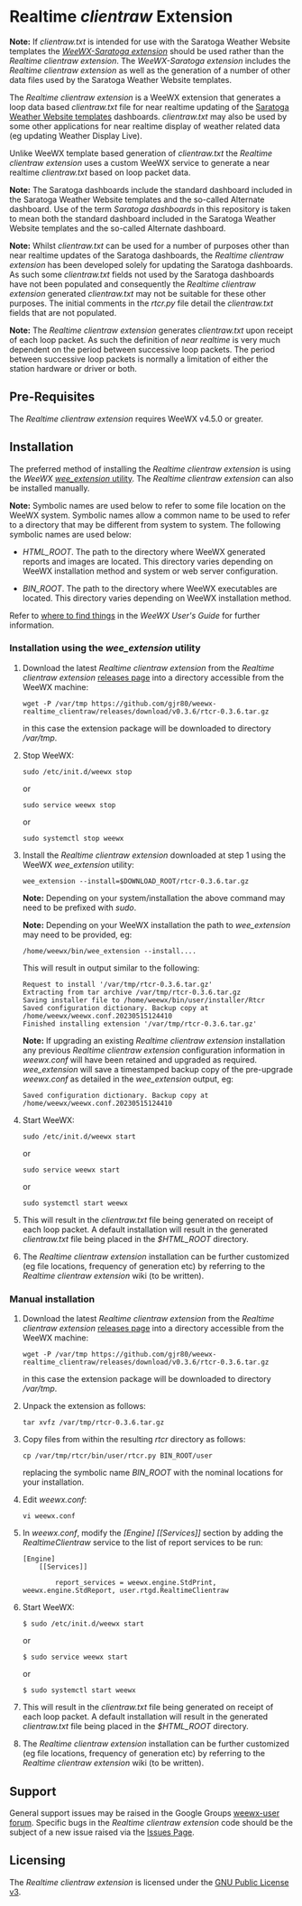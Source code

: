 # Realtime *clientraw* Extension

**Note:** If *clientraw.txt* is intended for use with the Saratoga Weather Website templates the [*WeeWX-Saratoga extension*](https://github.com/gjr80/weewx-saratoga) should be used rather than the *Realtime clientraw extension*. The *WeeWX-Saratoga extension* includes the *Realtime clientraw extension* as well as the generation of a number of other data files used by the Saratoga Weather Website templates.

The *Realtime clientraw extension* is a WeeWX extension that generates a loop data based *clientraw.txt* file for near realtime updating of the [Saratoga Weather Website templates](http://saratoga-weather.org/wxtemplates/index.php "Free Weather Website Templates") dashboards. *clientraw.txt* may also be used by some other applications for near realtime display of weather related data (eg updating Weather Display Live).

Unlike WeeWX template based generation of *clientraw.txt* the *Realtime clientraw extension* uses a custom WeeWX service to generate a near realtime *clientraw.txt* based on loop packet data.  

**Note:** The Saratoga dashboards include the standard dashboard included in the Saratoga Weather Website templates and the so-called Alternate dashboard. Use of the term *Saratoga dashboards* in this repository is taken to mean both the standard dashboard included in the Saratoga Weather Website templates and the so-called Alternate dashboard.  

**Note:** Whilst *clientraw.txt* can be used for a number of purposes other than near realtime updates of the Saratoga dashboards, the *Realtime clientraw extension* has been developed solely for updating the Saratoga dashboards. As such some *clientraw.txt* fields not used by the Saratoga dashboards have not been populated and consequently the *Realtime clientraw extension* generated *clientraw.txt* may not be suitable for these other purposes. The initial comments in the *rtcr.py* file detail the *clientraw.txt* fields that are not populated.

**Note:** The *Realtime clientraw extension* generates *clientraw.txt* upon receipt of each loop packet. As such the definition of _near realtime_ is very much dependent on the period between successive loop packets. The period between successive loop packets is normally a limitation of either the station hardware or driver or both.


## Pre-Requisites

The *Realtime clientraw extension* requires WeeWX v4.5.0 or greater.


## Installation

The preferred method of installing the *Realtime clientraw extension* is using the *WeeWX* [*wee_extension* utility](http://weewx.com/docs/utilities.htm#wee_extension_utility). The *Realtime clientraw extension* can also be installed manually.

**Note:**   Symbolic names are used below to refer to some file location on the WeeWX system. Symbolic names allow a common name to be used to refer to a directory that may be different from system to system. The following symbolic names are used below:

  - *HTML_ROOT*. The path to the directory where WeeWX generated reports and images are located. This directory varies depending on WeeWX installation method and system or web server configuration.
    
-   *BIN_ROOT*. The path to the directory where WeeWX executables are located. This directory varies depending on WeeWX installation method.

Refer to [where to find things](http://weewx.com/docs/usersguide.htm#Where_to_find_things) in the *WeeWX User's Guide* for further information.


### Installation using the *wee_extension* utility

1.  Download the latest *Realtime clientraw extension* from the *Realtime clientraw extension* [releases page](https://github.com/gjr80/weewx-realtime_clientraw/releases) into a directory accessible from the WeeWX machine:
     
        wget -P /var/tmp https://github.com/gjr80/weewx-realtime_clientraw/releases/download/v0.3.6/rtcr-0.3.6.tar.gz

    in this case the extension package will be downloaded to directory */var/tmp*.

1.  Stop WeeWX:

        sudo /etc/init.d/weewx stop

	or

        sudo service weewx stop

    or

        sudo systemctl stop weewx

1.  Install the *Realtime clientraw extension* downloaded at step 1 using the WeeWX *wee_extension* utility:

        wee_extension --install=$DOWNLOAD_ROOT/rtcr-0.3.6.tar.gz

    **Note:** Depending on your system/installation the above command may need to be prefixed with *sudo*.

    **Note:** Depending on your WeeWX installation the path to *wee_extension* may need to be provided, eg:

        /home/weewx/bin/wee_extension --install....

    This will result in output similar to the following:

        Request to install '/var/tmp/rtcr-0.3.6.tar.gz'
        Extracting from tar archive /var/tmp/rtcr-0.3.6.tar.gz
        Saving installer file to /home/weewx/bin/user/installer/Rtcr
        Saved configuration dictionary. Backup copy at /home/weewx/weewx.conf.20230515124410
        Finished installing extension '/var/tmp/rtcr-0.3.6.tar.gz'

    **Note:** If upgrading an existing *Realtime clientraw extension* installation any previous *Realtime clientraw extension* configuration information in *weewx.conf* will have been retained and upgraded as required. *wee_extension* will save a timestamped backup copy of the pre-upgrade *weewx.conf* as detailed in the *wee_extension* output, eg:
    
        Saved configuration dictionary. Backup copy at /home/weewx/weewx.conf.20230515124410

1.  Start WeeWX:

        sudo /etc/init.d/weewx start

	or

        sudo service weewx start

    or

        sudo systemctl start weewx

1.  This will result in the *clientraw.txt* file being generated on receipt of each loop packet. A default installation will result in the generated *clientraw.txt* file being placed in the *$HTML_ROOT* directory.

1.  The *Realtime clientraw extension* installation can be further customized (eg file locations, frequency of generation etc) by referring to the *Realtime clientraw extension* wiki (to be written).


### Manual installation

1.  Download the latest *Realtime clientraw extension* from the *Realtime clientraw extension* [releases page](https://github.com/gjr80/weewx-realtime_clientraw/releases) into a directory accessible from the WeeWX machine:
     
        wget -P /var/tmp https://github.com/gjr80/weewx-realtime_clientraw/releases/download/v0.3.6/rtcr-0.3.6.tar.gz

    in this case the extension package will be downloaded to directory */var/tmp*.

1.  Unpack the extension as follows:

        tar xvfz /var/tmp/rtcr-0.3.6.tar.gz

1.  Copy files from within the resulting *rtcr* directory as follows:

        cp /var/tmp/rtcr/bin/user/rtcr.py BIN_ROOT/user
    
    replacing the symbolic name *BIN_ROOT* with the nominal locations for your installation.

1.  Edit *weewx.conf*:

        vi weewx.conf

1.  In *weewx.conf*, modify the *[Engine] [[Services]]* section by adding the *RealtimeClientraw* service to the list of report services to be run:

        [Engine]
            [[Services]]
        
                report_services = weewx.engine.StdPrint, weewx.engine.StdReport, user.rtgd.RealtimeClientraw

1.  Start WeeWX:

        $ sudo /etc/init.d/weewx start

	or

        $ sudo service weewx start

    or

        $ sudo systemctl start weewx

1.  This will result in the *clientraw.txt* file being generated on receipt of each loop packet. A default installation will result in the generated *clientraw.txt* file being placed in the *$HTML_ROOT* directory.

1.  The *Realtime clientraw extension* installation can be further customized (eg file locations, frequency of generation etc) by referring to the *Realtime clientraw extension* wiki (to be written).


## Support

General support issues may be raised in the Google Groups [weewx-user forum](https://groups.google.com/group/weewx-user "Google Groups weewx-user forum"). Specific bugs in the *Realtime clientraw extension* code should be the subject of a new issue raised via the [Issues Page](https://github.com/gjr80/weewx-realtime_clientraw/issues "Realtime clientraw extension Issues").
 
## Licensing

The *Realtime clientraw extension* is licensed under the [GNU Public License v3](https://github.com/gjr80/weewx-realtime_clientraw/blob/master/LICENSE "*Realtime clientraw* extension License").
